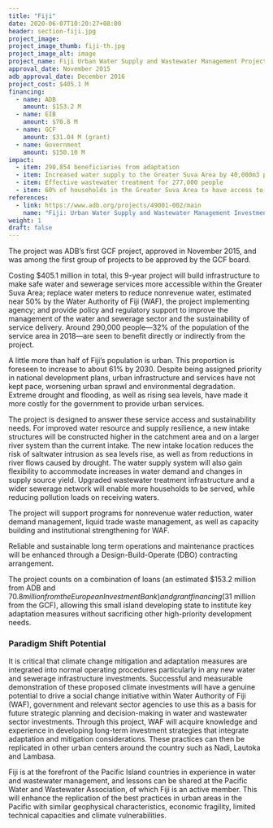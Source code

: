 ```yaml
---
title: "Fiji"
date: 2020-06-07T10:20:27+08:00
header: section-fiji.jpg
project_image:
project_image_thumb: fiji-th.jpg
project_image_alt: image
project_name: Fiji Urban Water Supply and Wastewater Management Project
approval_date: November 2015
adb_approval_date: December 2016
project_cost: $405.1 M
financing:
  - name: ADB
    amount: $153.2 M
  - name: EIB
    amount: $70.8 M
  - name: GCF
    amount: $31.04 M (grant)
  - name: Government
    amount: $150.10 M
impact:
  - item: 290,854 beneficiaries from adaptation
  - item: Increased water supply to the Greater Suva Area by 40,000m3 per day
  - item: Effective wastewater treatment for 277,000 people
  - item: 60% of households in the Greater Suva Area to have access to a reticulated sewage system
references:
  - link: https://www.adb.org/projects/49001-002/main
    name: "Fiji: Urban Water Supply and Wastewater Management Investment Program"
weight: 1
draft: false
---
```

The project was ADB’s first GCF project, approved in November 2015, and was among the first group of projects to be approved by the GCF board.

Costing $405.1 million in total, this 9-year project will build infrastructure to make safe water and sewerage services more accessible within the Greater Suva Area; replace water meters to reduce nonrevenue water, estimated near 50% by the Water Authority of Fiji (WAF), the project implementing agency; and provide policy and regulatory support to improve the management of the water and sewerage sector and the sustainability of service delivery. Around 290,000 people—32% of the population of the service area in 2018—are seen to benefit directly or indirectly from the project.

A little more than half of Fiji’s population is urban. This proportion is foreseen to increase to about 61% by 2030. Despite being assigned priority in national development plans, urban infrastructure and services have not kept pace, worsening urban sprawl and environmental degradation. Extreme drought and flooding, as well as rising sea levels, have made it more costly for the government to provide urban services.

The project is designed to answer these service access and sustainability needs. For improved water resource and supply resilience, a new intake structures will be constructed higher in the catchment area and on a larger river system than the current intake. The new intake location reduces the risk of saltwater intrusion as sea levels rise, as well as from reductions in river flows caused by drought. The water supply system will also gain flexibility to accommodate increases in water demand and changes in supply source yield.
Upgraded wastewater treatment infrastructure and a wider sewerage network will enable more households to be served, while reducing pollution loads on receiving waters.

The project will support programs for nonrevenue water reduction, water demand management, liquid trade waste management, as well as capacity building and institutional strengthening for WAF.

Reliable and sustainable long term operations and maintenance practices will be enhanced through a Design-Build-Operate (DBO) contracting arrangement.

The project counts on a combination of loans (an estimated $153.2 million from ADB and $70.8 million from the European Investment Bank) and grant financing ($31 million from the GCF), allowing this small island developing state to institute key adaptation measures without sacrificing other high-priority development needs.

### Paradigm Shift Potential

It is critical that climate change mitigation and adaptation measures are integrated into normal operating procedures particularly in any new water and sewerage infrastructure investments. Successful and measurable demonstration of these proposed climate investments will have a genuine potential to drive a social change initiative within Water Authority of Fiji (WAF), government and relevant sector agencies to use this as a basis for future strategic planning and decision-making in water and wastewater sector investments. Through this project, WAF will acquire knowledge and experience in developing long-term investment strategies that integrate adaptation and mitigation considerations. These practices can then be replicated in other urban centers around the country such as Nadi, Lautoka and Lambasa.

Fiji is at the forefront of the Pacific Island countries in experience in water and wastewater management, and lessons can be shared at the Pacific Water and Wastewater Association, of which Fiji is an active member. This will enhance the replication of the best practices in urban areas in the Pacific with similar geophysical characteristics, economic fragility, limited technical capacities and climate vulnerabilities.